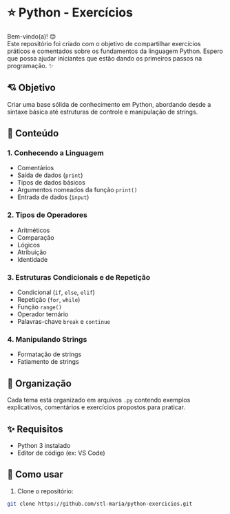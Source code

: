 # ⭐ Python - Exercícios

Bem-vindo(a)! 😊  
Este repositório foi criado com o objetivo de compartilhar exercícios práticos e comentados sobre os fundamentos da linguagem Python. Espero que possa ajudar iniciantes que estão dando os primeiros passos na programação. ✨

## 💘 Objetivo
Criar uma base sólida de conhecimento em Python, abordando desde a sintaxe básica até estruturas de controle e manipulação de strings.

## 💌 Conteúdo

### 1. Conhecendo a Linguagem
- Comentários
- Saída de dados (`print`)
- Tipos de dados básicos
- Argumentos nomeados da função `print()`
- Entrada de dados (`input`)

### 2. Tipos de Operadores
- Aritméticos
- Comparação
- Lógicos
- Atribuição
- Identidade

### 3. Estruturas Condicionais e de Repetição
- Condicional (`if`, `else`, `elif`)
- Repetição (`for`, `while`)
- Função `range()`
- Operador ternário
- Palavras-chave `break` e `continue`

### 4. Manipulando Strings
- Formatação de strings
- Fatiamento de strings

## 🌻 Organização

Cada tema está organizado em arquivos `.py` contendo exemplos explicativos, comentários e exercícios propostos para praticar.

## ✨ Requisitos
- Python 3 instalado
- Editor de código (ex: VS Code)

## 💜 Como usar
1. Clone o repositório:
```bash
git clone https://github.com/stl-maria/python-exercicios.git